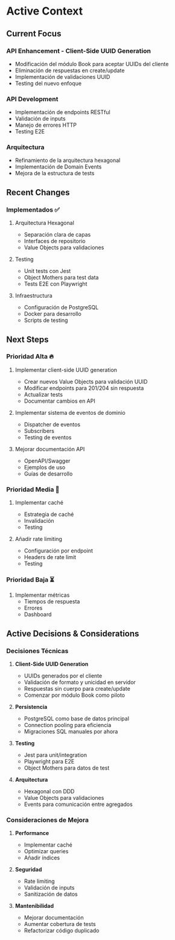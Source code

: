 # Active Context

## Current Focus

### API Enhancement - Client-Side UUID Generation
- Modificación del módulo Book para aceptar UUIDs del cliente
- Eliminación de respuestas en create/update
- Implementación de validaciones UUID
- Testing del nuevo enfoque

### API Development
- Implementación de endpoints RESTful
- Validación de inputs
- Manejo de errores HTTP
- Testing E2E

### Arquitectura
- Refinamiento de la arquitectura hexagonal
- Implementación de Domain Events
- Mejora de la estructura de tests

## Recent Changes

### Implementados ✅
1. Arquitectura Hexagonal
   - Separación clara de capas
   - Interfaces de repositorio
   - Value Objects para validaciones

2. Testing
   - Unit tests con Jest
   - Object Mothers para test data
   - Tests E2E con Playwright

3. Infraestructura
   - Configuración de PostgreSQL
   - Docker para desarrollo
   - Scripts de testing

## Next Steps

### Prioridad Alta 🔥
1. Implementar client-side UUID generation
   - Crear nuevos Value Objects para validación UUID
   - Modificar endpoints para 201/204 sin respuesta
   - Actualizar tests
   - Documentar cambios en API

2. Implementar sistema de eventos de dominio
   - Dispatcher de eventos
   - Subscribers
   - Testing de eventos

3. Mejorar documentación API
   - OpenAPI/Swagger
   - Ejemplos de uso
   - Guías de desarrollo

### Prioridad Media 🔸
1. Implementar caché
   - Estrategia de caché
   - Invalidación
   - Testing

2. Añadir rate limiting
   - Configuración por endpoint
   - Headers de rate limit
   - Testing

### Prioridad Baja ⏳
1. Implementar métricas
   - Tiempos de respuesta
   - Errores
   - Dashboard

## Active Decisions & Considerations

### Decisiones Técnicas
1. **Client-Side UUID Generation**
   - UUIDs generados por el cliente
   - Validación de formato y unicidad en servidor
   - Respuestas sin cuerpo para create/update
   - Comenzar por módulo Book como piloto

2. **Persistencia**
   - PostgreSQL como base de datos principal
   - Connection pooling para eficiencia
   - Migraciones SQL manuales por ahora

3. **Testing**
   - Jest para unit/integration
   - Playwright para E2E
   - Object Mothers para datos de test

4. **Arquitectura**
   - Hexagonal con DDD
   - Value Objects para validaciones
   - Events para comunicación entre agregados

### Consideraciones de Mejora
1. **Performance**
   - Implementar caché
   - Optimizar queries
   - Añadir índices

2. **Seguridad**
   - Rate limiting
   - Validación de inputs
   - Sanitización de datos

3. **Mantenibilidad**
   - Mejorar documentación
   - Aumentar cobertura de tests
   - Refactorizar código duplicado
